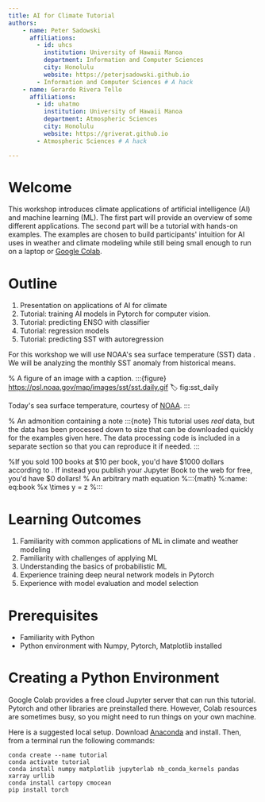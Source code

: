 ```yaml
---
title: AI for Climate Tutorial
authors:
    - name: Peter Sadowski
      affiliations:
        - id: uhcs
          institution: University of Hawaii Manoa
          department: Information and Computer Sciences
          city: Honolulu
          website: https://peterjsadowski.github.io
        - Information and Computer Sciences # A hack
    - name: Gerardo Rivera Tello
      affiliations:
        - id: uhatmo
          institution: University of Hawaii Manoa
          department: Atmospheric Sciences
          city: Honolulu
          website: https://griverat.github.io
        - Atmospheric Sciences # A hack

---
```


# Welcome 

This workshop introduces climate applications of artificial intelligence (AI) and machine learning (ML). The first part will provide an overview of some different applications. The second part will be a tutorial with hands-on examples. The examples are chosen to build participants' intuition for AI uses in weather and climate modeling while still being small enough to run on a laptop or [Google Colab](https://colab.research.google.com).  

# Outline

1. Presentation on applications of AI for climate
1. Tutorial: training AI models in Pytorch for computer vision.
1. Tutorial: predicting ENSO with classifier
1. Tutorial: regression models
1. Tutorial: predicting SST with autoregression


For this workshop we will use NOAA's sea surface temperature (SST) data [](#fig:sst_daily). We will be analyzing the monthly SST anomaly from historical means.

% A figure of an image with a caption.
:::{figure} https://psl.noaa.gov/map/images/sst/sst.daily.gif
:label: fig:sst_daily

Today's sea surface temperature, courtesy of [NOAA](https://psl.noaa.gov/map/clim/sst.shtml).
:::


% An admonition containing a note
:::{note}
This tutorial uses _real_ data, but the data has been processed down to size that can be downloaded quickly for the examples given here. The data processing code is included in a separate section so that you can reproduce it if needed. 
:::


%If you sold 100 books at \$10 per book, you'd have \$1000 dollars according to [](#eq:book). If instead you publish your Jupyter Book to the web for free, you'd have \$0 dollars!
% An arbitrary math equation
%:::{math}
%:name: eq:book
%x \times y = z
%:::


# Learning Outcomes

1. Familiarity with common applications of ML in climate and weather modeling
1. Familiarity with challenges of applying ML 
1. Understanding the basics of probabilistic ML
1. Experience training deep neural network models in Pytorch
1. Experience with model evaluation and model selection

# Prerequisites

- Familiarity with Python
- Python environment with Numpy, Pytorch, Matplotlib installed 

# Creating a Python Environment

Google Colab provides a free cloud Jupyter server that can run this tutorial. Pytorch and other libraries are preinstalled there. However, Colab resources are sometimes busy, so you might need to run things on your own machine.

Here is a suggested local setup. Download [Anaconda](https://www.anaconda.com/download/success) and install. Then, from a terminal run the following commands:

```
conda create --name tutorial
conda activate tutorial
conda install numpy matplotlib jupyterlab nb_conda_kernels pandas xarray urllib
conda install cartopy cmocean
pip install torch
```
